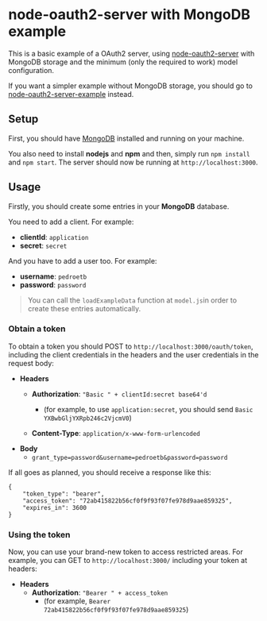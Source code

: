 # node-oauth2-server with MongoDB example

This is a basic example of a OAuth2 server, using [node-oauth2-server](https://github.com/oauthjs/node-oauth2-server) with MongoDB storage and the minimum (only the required to work) model configuration.

If you want a simpler example without MongoDB storage, you should go to [node-oauth2-server-example](https://github.com/pedroetb/node-oauth2-server-example) instead.

## Setup

First, you should have [MongoDB](https://www.mongodb.com/) installed and running on your machine.

You also need to install **nodejs** and **npm** and then, simply run `npm install` and `npm start`. The server should now be running at `http://localhost:3000`.

## Usage

Firstly, you should create some entries in your **MongoDB** database.

You need to add a client. For example:

* **clientId**: `application`
* **secret**: `secret`

And you have to add a user too. For example:

* **username**: `pedroetb`
* **password**: `password`

> You can call the `loadExampleData` function at `model.js`in order to create these entries automatically.

### Obtain a token

To obtain a token you should POST to `http://localhost:3000/oauth/token`, including the client credentials in the headers and the user credentials in the request body:

* **Headers**
    * **Authorization**: `"Basic " + clientId:secret base64'd`
        * (for example, to use `application:secret`, you should send `Basic YXBwbGljYXRpb246c2VjcmV0`)

    * **Content-Type**: `application/x-www-form-urlencoded`
* **Body**
    * `grant_type=password&username=pedroetb&password=password`

If all goes as planned, you should receive a response like this:

```
{
    "token_type": "bearer",
    "access_token": "72ab415822b56cf0f9f93f07fe978d9aae859325",
    "expires_in": 3600
}
```

### Using the token

Now, you can use your brand-new token to access restricted areas. For example, you can GET to `http://localhost:3000/` including your token at headers:

* **Headers**
    * **Authorization**: `"Bearer " + access_token`
        * (for example, `Bearer 72ab415822b56cf0f9f93f07fe978d9aae859325`)
